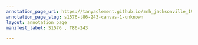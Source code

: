 ```yaml
---
annotation_page_uri: https://tanyaclement.github.io/znh_jacksonville_1939/annotations/s1576-t86-243-canvas-1-unknown.json
annotation_page_slug: s1576-t86-243-canvas-1-unknown
layout: annotation_page
manifest_label: S1576 , T86-243

---
```

